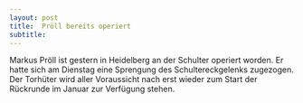 ```yaml
---
layout: post
title:  Pröll bereits operiert
subtitle:  
---
```


Markus Pröll ist gestern in Heidelberg an der Schulter operiert worden. Er hatte sich am Dienstag eine Sprengung des Schultereckgelenks zugezogen. Der Torhüter wird aller Voraussicht nach erst wieder zum Start der Rückrunde im Januar zur Verfügung stehen.


